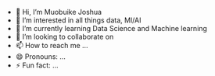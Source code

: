 - 👋 Hi, I’m Muobuike Joshua
- 👀 I’m interested in all things data, Ml/AI
- 🌱 I’m currently learning Data Science and Machine learning
- 💞️ I’m looking to collaborate on 
- 📫 How to reach me ...
- 😄 Pronouns: ...
- ⚡ Fun fact: ...

<!---
Airjosh1/Airjosh1 is a ✨ special ✨ repository because its `README.md` (this file) appears on your GitHub profile.
You can click the Preview link to take a look at your changes.
--->
